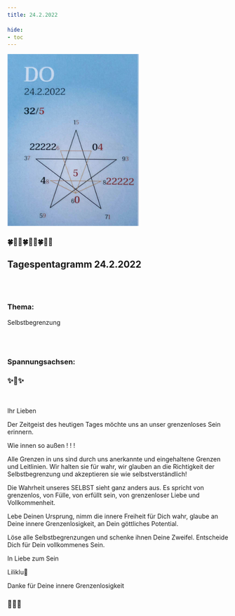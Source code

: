```yaml
---
title: 24.2.2022

hide:
- toc
---
```



<style>
img {
  width: 300px;
  max-width: 99%
}
</style>

![](/img/2022/2022-02-24.png)

### 🍀🦋💚🍀🦋💚🍀🦋💚

## **Tagespentagramm 24.2.2022**
<br><br>
### **Thema:**
Selbstbegrenzung

<br><br>
### **Spannungsachsen:**

### ✨💚✨

<br><br>
Ihr Lieben

Der Zeitgeist des heutigen Tages möchte uns an unser grenzenloses Sein erinnern.

Wie innen so außen ! ! !

Alle Grenzen in uns sind durch uns anerkannte und eingehaltene Grenzen und Leitlinien. Wir halten sie für wahr, wir glauben an die Richtigkeit der Selbstbegrenzung und akzeptieren sie wie selbstverständlich!

Die Wahrheit unseres SELBST sieht ganz anders aus. Es spricht von grenzenlos, von Fülle, von erfüllt sein, von grenzenloser Liebe und Vollkommenheit.

Lebe Deinen Ursprung, nimm die innere Freiheit für Dich wahr, glaube an Deine innere Grenzenlosigkeit, an Dein göttliches Potential.

Löse alle Selbstbegrenzungen und schenke ihnen Deine Zweifel. Entscheide Dich für Dein vollkommenes Sein.

In Liebe zum Sein

Liliklu🦋

Danke für Deine innere Grenzenlosigkeit
### 🙏💕🦋
